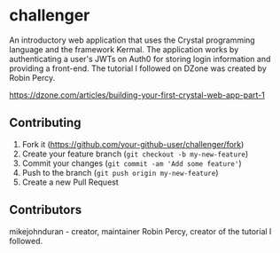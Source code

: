 # challenger

An introductory web application that uses the Crystal programming language and the framework Kermal. The application works by authenticating a user's JWTs on Auth0 for storing login information and providing a front-end. The tutorial I followed on DZone was created by Robin Percy.

https://dzone.com/articles/building-your-first-crystal-web-app-part-1

## Contributing

1. Fork it (<https://github.com/your-github-user/challenger/fork>)
2. Create your feature branch (`git checkout -b my-new-feature`)
3. Commit your changes (`git commit -am 'Add some feature'`)
4. Push to the branch (`git push origin my-new-feature`)
5. Create a new Pull Request

## Contributors

mikejohnduran - creator, maintainer
Robin Percy, creator of the tutorial I followed. 
